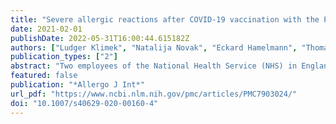 ```yaml
---
title: "Severe allergic reactions after COVID-19 vaccination with the Pfizer/BioNTech vaccine in Great Britain and USA"
date: 2021-02-01
publishDate: 2022-05-31T16:00:44.615182Z
authors: ["Ludger Klimek", "Natalija Novak", "Eckard Hamelmann", "Thomas Werfel", "Martin Wagenmann", "Christian Taube", "Andrea Bauer", "Hans Merk", "Uta Rabe", "Kirsten Jung", "Wolfgang Schlenter", "Johannes Ring", "Adam Chaker", "Wolfgang Wehrmann", "Sven Becker", "Norbert Mülleneisen", "Katja Nemat", "Wolfgang Czech", "Holger Wrede", "Randolf Brehler", "Thomas Fuchs", "Thilo Jakob", "Tobias Ankermann", "Sebastian M. Schmidt", "Michael Gerstlauer", "Christian Vogelberg", "Thomas Zuberbier", "Karin Hartmann", "Margitta Worm"]
publication_types: ["2"]
abstract: "Two employees of the National Health Service (NHS) in England developed severe allergic reactions following administration of BNT162b2 vaccine against COVID-19 (coronavirus disease 2019). The British SmPC for the BNT162b2 vaccine already includes reference to a contraindication for use in individuals who have had an allergic reaction to the vaccine or any of its components. As a precautionary measure, the Medicines and Healthcare products Regulatory Agency (MHRA) has issued interim guidance to the NHS not to vaccinate in principle in “patients with severe allergies”. Allergic reactions to vaccines are very rare, but vaccine components are known to cause allergic reactions. BNT162b2 is a vaccine based on an mRNA embedded in lipid nanoparticles and blended with other substances to enable its transport into the cells. In the pivotal phase III clinical trial, the BNT162b2 vaccine was generally well tolerated, but this large clinical trial, used to support vaccine approval by the MHRA and US Food and Drug Administration, excluded individuals with a “history of a severe adverse reaction related to the vaccine and/or a severe allergic reaction (e.g., anaphylaxis) to a component of the study medication”. Vaccines are recognized as one of the most effective public health interventions. This repeated administration of a foreign protein (antigen) necessitates a careful allergological history before each application and diagnostic clarification and a risk–benefit assessment before each injection. Severe allergic reactions to vaccines are rare but can be life-threatening, and it is prudent to raise awareness of this hazard among vaccination teams and to take adequate precautions while more experience is gained with this new vaccine."
featured: false
publication: "*Allergo J Int*"
url_pdf: "https://www.ncbi.nlm.nih.gov/pmc/articles/PMC7903024/"
doi: "10.1007/s40629-020-00160-4"
---
```


